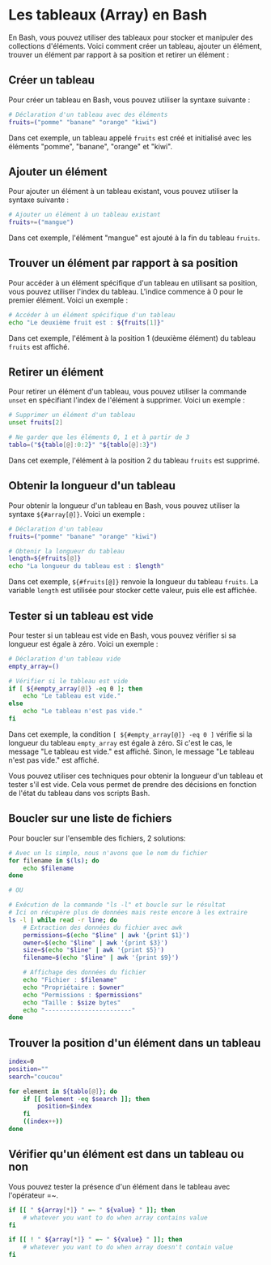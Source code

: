 # Les tableaux (Array) en Bash

En Bash, vous pouvez utiliser des tableaux pour stocker et manipuler des collections d'éléments. Voici comment créer un tableau, ajouter un élément, trouver un élément par rapport à sa position et retirer un élément :

## Créer un tableau

Pour créer un tableau en Bash, vous pouvez utiliser la syntaxe suivante :

```bash
# Déclaration d'un tableau avec des éléments
fruits=("pomme" "banane" "orange" "kiwi")
```

Dans cet exemple, un tableau appelé `fruits` est créé et initialisé avec les éléments "pomme", "banane", "orange" et "kiwi".

## Ajouter un élément

Pour ajouter un élément à un tableau existant, vous pouvez utiliser la syntaxe suivante :

```bash
# Ajouter un élément à un tableau existant
fruits+=("mangue")
```

Dans cet exemple, l'élément "mangue" est ajouté à la fin du tableau `fruits`.

## Trouver un élément par rapport à sa position

Pour accéder à un élément spécifique d'un tableau en utilisant sa position, vous pouvez utiliser l'index du tableau. L'indice commence à 0 pour le premier élément. Voici un exemple :

```bash
# Accéder à un élément spécifique d'un tableau
echo "Le deuxième fruit est : ${fruits[1]}"
```

Dans cet exemple, l'élément à la position 1 (deuxième élément) du tableau `fruits` est affiché.

## Retirer un élément

Pour retirer un élément d'un tableau, vous pouvez utiliser la commande `unset` en spécifiant l'index de l'élément à supprimer. Voici un exemple :

```bash
# Supprimer un élément d'un tableau
unset fruits[2]

# Ne garder que les éléments 0, 1 et à partir de 3
tablo=("${tablo[@]:0:2}" "${tablo[@]:3}")
```



Dans cet exemple, l'élément à la position 2 du tableau `fruits` est supprimé.

## Obtenir la longueur d'un tableau

Pour obtenir la longueur d'un tableau en Bash, vous pouvez utiliser la syntaxe `${#array[@]}`. Voici un exemple :

```bash
# Déclaration d'un tableau
fruits=("pomme" "banane" "orange" "kiwi")

# Obtenir la longueur du tableau
length=${#fruits[@]}
echo "La longueur du tableau est : $length"
```

Dans cet exemple, `${#fruits[@]}` renvoie la longueur du tableau `fruits`. La variable `length` est utilisée pour stocker cette valeur, puis elle est affichée.

## Tester si un tableau est vide

Pour tester si un tableau est vide en Bash, vous pouvez vérifier si sa longueur est égale à zéro. Voici un exemple :

```bash
# Déclaration d'un tableau vide
empty_array=()

# Vérifier si le tableau est vide
if [ ${#empty_array[@]} -eq 0 ]; then
    echo "Le tableau est vide."
else
    echo "Le tableau n'est pas vide."
fi
```

Dans cet exemple, la condition `[ ${#empty_array[@]} -eq 0 ]` vérifie si la longueur du tableau `empty_array` est égale à zéro. Si c'est le cas, le message "Le tableau est vide." est affiché. Sinon, le message "Le tableau n'est pas vide." est affiché.

Vous pouvez utiliser ces techniques pour obtenir la longueur d'un tableau et tester s'il est vide. Cela vous permet de prendre des décisions en fonction de l'état du tableau dans vos scripts Bash.

## Boucler sur une liste de fichiers

Pour boucler sur l'ensemble des fichiers, 2 solutions:


```bash
# Avec un ls simple, nous n'avons que le nom du fichier
for filename in $(ls); do
    echo $filename
done

# OU

# Exécution de la commande "ls -l" et boucle sur le résultat
# Ici on récupère plus de données mais reste encore à les extraire
ls -l | while read -r line; do
    # Extraction des données du fichier avec awk
    permissions=$(echo "$line" | awk '{print $1}')
    owner=$(echo "$line" | awk '{print $3}')
    size=$(echo "$line" | awk '{print $5}')
    filename=$(echo "$line" | awk '{print $9}')

    # Affichage des données du fichier
    echo "Fichier : $filename"
    echo "Propriétaire : $owner"
    echo "Permissions : $permissions"
    echo "Taille : $size bytes"
    echo "------------------------"
done
```
## Trouver la position d'un élément dans un tableau

```bash
index=0
position=""
search="coucou"

for element in ${tablo[@]}; do
    if [[ $element -eq $search ]]; then
        position=$index
    fi
    ((index++))
done
```
## Vérifier qu'un élément est dans un tableau ou non

Vous pouvez tester la présence d'un élément dans le tableau avec l'opérateur =~.

```bash
if [[ " ${array[*]} " =~ " ${value} " ]]; then
    # whatever you want to do when array contains value
fi

if [[ ! " ${array[*]} " =~ " ${value} " ]]; then
    # whatever you want to do when array doesn't contain value
fi
```
